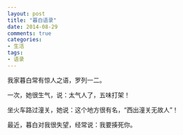 ```yaml
---
layout: post
title: "暮白语录"
date: 2014-08-29
comments: true
categories:
- 生活
tags:
- 语录
---
```



我家暮白常有惊人之语，罗列一二。

一次，她很生气，说：太气人了，五味打架！

坐火车路过潼关，她说：这个地方很有名，“西出潼关无故人”！

最近，暮白对我很失望，经常说：我要揍死你。
